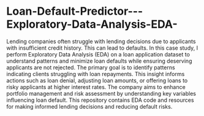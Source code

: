 # Loan-Default-Predictor---Exploratory-Data-Analysis-EDA-
Lending companies often struggle with lending decisions due to applicants with insufficient credit history. This can lead to defaults. In this case study, I perform Exploratory Data Analysis (EDA) on a loan application dataset to understand patterns and minimize loan defaults while ensuring deserving applicants are not rejected.
The primary goal is to identify patterns indicating clients struggling with loan repayments. This insight informs actions such as loan denial, adjusting loan amounts, or offering loans to risky applicants at higher interest rates. The company aims to enhance portfolio management and risk assessment by understanding key variables influencing loan default. This repository contains EDA code and resources for making informed lending decisions and reducing default risks.
